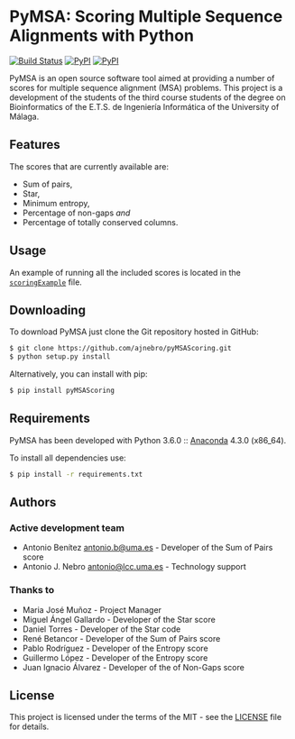 # PyMSA: Scoring Multiple Sequence Alignments with Python
[![Build Status](https://travis-ci.org/ajnebro/pyMSAScoring.svg?branch=master)](https://travis-ci.org/ajnebro/pyMSAScoring)
[![PyPI](https://img.shields.io/pypi/l/pyMSAScoring.svg)]()
[![PyPI](https://img.shields.io/pypi/v/pyMSAScoring.svg)]()

PyMSA is an open source software tool aimed at providing a number of scores for
multiple sequence alignment (MSA) problems. This project is a development of the students of the
third course students of the degree on Bioinformatics of the E.T.S. de Ingeniería Informática
of the University of Málaga.

## Features
The scores that are currently available are:
* Sum of pairs,
* Star,
* Minimum entropy,
* Percentage of non-gaps *and*
* Percentage of totally conserved columns.

## Usage
An example of running all the included scores is located in the [`scoringExample`](pymsa/scoringExample.py) file.

## Downloading
To download PyMSA just clone the Git repository hosted in GitHub:
```bash
$ git clone https://github.com/ajnebro/pyMSAScoring.git
$ python setup.py install
```

Alternatively, you can install with pip:
```bash
$ pip install pyMSAScoring
```

## Requirements
PyMSA has been developed with Python 3.6.0 :: [Anaconda](https://www.continuum.io) 4.3.0 (x86_64).

To install all dependencies use:
```bash
$ pip install -r requirements.txt
```

## Authors
### Active development team 
* Antonio Benítez <antonio.b@uma.es> - Developer of the Sum of Pairs score
* Antonio J. Nebro <antonio@lcc.uma.es> - Technology support

### Thanks to
* Maria José Muñoz - Project Manager
* Miguel Ángel Gallardo - Developer of the Star score
* Daniel Torres - Developer of the Star code
* René Betancor - Developer of the Sum of Pairs score
* Pablo Rodríguez - Developer of the Entropy score
* Guillermo López - Developer of the Entropy score
* Juan Ignacio Álvarez - Developer of the of Non-Gaps score

## License
This project is licensed under the terms of the MIT - see the [LICENSE](https://github.com/ajnebro/pyMSAScoring/blob/master/LICENSE) file for details.
